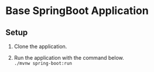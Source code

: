 # Base SpringBoot Application

## Setup

1. Clone the application.

1. Run the application with the command below.  
	```./mvnw spring-boot:run```


